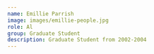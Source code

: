 ```yaml
---
name: Emillie Parrish
image: images/emillie-people.jpg
role: Al
group: Graduate Student
description: Graduate Student from 2002-2004
---
```

